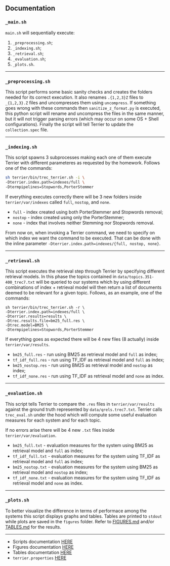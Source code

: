 ## Documentation


### `_main.sh`
`main.sh` will sequentially execute:

1. `_preprocessing.sh`;
1. `_indexing.sh`;
1. `_retrieval.sh`;
1. `_evaluation.sh`;
1. `_plots.sh`.
___

### `_preprocessing.sh`
This script performs some basic sanity checks and creates the folders needed for its correct execution. It also renames `.{1,2,3}Z` files to `_{1,2,3}.Z` files and uncompresses them  using `uncompress`. If something goes wrong with these commands then `sanitize_z_format.py` is executed, this python script will rename and uncompress the files in the same manner, but it will not trigger parsing errors (which may occur on some OS + Shell configurations). Finally the script will tell Terrier to update the `collection.spec` file.

___

### `_indexing.sh`
This script spawns 3 subprocesses making each one of them execute Terrier with different parameteres as requested by the homework. Follows one of the commands:
```bash
sh terrier/bin/trec_terrier.sh -i \
-Dterrier.index.path=indexes/full \
-Dtermpipelines=Stopwords,PorterStemmer  
```
If everything executes correctly there will be 3 new folders inside `terrier/var/indexes` called `full`, `nostop`, and `none`. 

- `full` - index created using both PorterStemmer and Stopwords removal;
- `nostop` - index created using only the PorterStemmer;
- `none` - index that involves neither Stemming nor Stopwords removal.

From now on, when invoking a Terrier command, we need to specify on which index we want the command to be executed. That can be done with the inline parameter `-Dterrier.index.path=indexes/{full, nostop, none}`.
___

### `_retrieval.sh`
This script executes the retrieval step through Terrier by specifying different retrieval models. In this phase the topics contained in `data/topics.351-400_trec7.txt` will be queried to our systems which by using different combinations of index + retrieval model will then return a list of documents deemed to be relevant for a given topic. Follows, as an example, one of the commands:

```
sh terrier/bin/trec_terrier.sh -r \
-Dterrier.index.path=indexes/full \
-Dterrier.results=results \
-Dtrec.results.file=bm25_full.res \
-Dtrec.model=BM25 \
-Dtermpipelines=Stopwords,PorterStemmer
```
If everything goes as expected there will be 4 new files (8 actually) inside `terrier/var/results`.

- `bm25_full.res` - run using BM25 as retrieval model and `full` as index;
- `tf_idf_full.res` - run using TF_IDF as retrieval model and `full` as index;
- `bm25_nostop.res` - run using BM25 as retrieval model and `nostop` as index;
- `tf_idf_none.res` - run using TF_IDF as retrieval model and `none` as index.

___

### `_evaluation.sh` 
This script tells Terrier to compare the `.res` files in `terrier/var/results` against the ground truth represented by `data/qrels.trec7.txt`. Terrier calls `trec_eval.sh` under the hood which will compute some useful evaluation measures for each system and for each topic. 

If no errors arise there will be 4 new `.txt` files inside `terrier/var/evaluation`.
- `bm25_full.txt` - evaluation measures for the system using BM25 as retrieval model and `full` as index;
- `tf_idf_full.txt` - evaluation measures for the system using TF_IDF as retrieval model and `full` as index;
- `bm25_nostop.txt` - evaluation measures for the system using BM25 as retrieval model and `nostop` as index;
- `tf_idf_none.txt` - evaluation measures for the system using TF_IDF as retrieval model and `none` as index.

___

### `_plots.sh`

To better visualize the difference in terms of performace among the systems this script displays graphs and tables.
Tables are printed to `stdout` while plots are saved in the `figures` folder. Refer to [FIGURES.md](FIGURES.md) and/or [TABLES.md](TABLES.md) for the results.
___

- Scripts documentation [HERE](docs/SCRIPTS.md)
- Figures documentation [HERE](docs/FIGURES.md)
- Tables documentation [HERE](docs/TABLES.md)
- `terrier.properties` [HERE](terrier.properties)